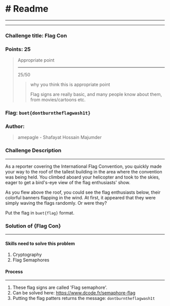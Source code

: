 # # Readme

---

---

### Challenge title: Flag Con

### 

### Points: 25

> Appropriate point
> 
> ---
>
> 25/50
> 
> > why you think this is appropriate point
> >
> > Flag signs are really basic, and many people know about them, from movies/cartoons etc.

### 

### Flag: `buet{dontburntheflagwash1t}`

### Author:

> amepagle - Shafayat Hossain Majumder

### Challenge Description

---

As a reporter covering the International Flag Convention, you quickly made your way to the roof of the tallest building in the area where the convention was being held. You climbed aboard your helicopter and took to the skies, eager to get a bird's-eye view of the flag enthusiasts' show.

As you flew above the roof, you could see the flag enthusiasts below, their colorful banners flapping in the wind. At first, it appeared that they were simply waving the flags randomly. Or were they?

Put the flag in `buet{flag}` format.
 

### Solution of {Flag Con}

---

#### Skills need to solve this problem

1. Cryptography
2. Flag Semaphores

#### Process

---

1. These flag signs are called 'Flag semaphore'.
2. Can be solved here: https://www.dcode.fr/semaphore-flag
3. Putting the flag patters returns the message: `dontburntheflagwash1t`